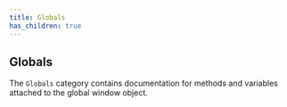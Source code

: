 ```yaml
---
title: Globals
has_children: true
---
```


## Globals

The `Globals` category contains documentation for methods and variables attached to the global window object.
